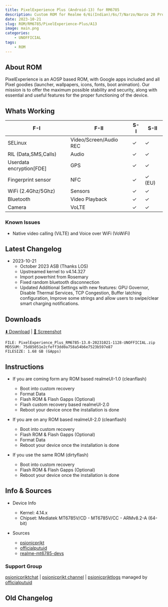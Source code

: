 ```yaml
---
title: PixelExperience Plus (Android-13) for RM6785
description: Custom ROM for Realme 6/6i(Indian)/6s/7/Narzo/Narzo 20 Pro/Narzo 30 4G (RM6785)
date: 2023-10-21
slug: ROM/RM6785/PixelExperience-Plus/A13
image: main.png
categories:
    - UNOFFICIAL
tags:
    - ROM
---
```


## About ROM
PixelExperience is an AOSP based ROM, with Google apps included and all Pixel goodies (launcher, wallpapers, icons, fonts, boot animation). Our mission is to offer the maximum possible stability and security, along with essential and useful features for the proper functioning of the device.

## Whats Working
F-I | F-II | S-I | S-II
---------|---------|---------|---------
SELinux | Video/Screen/Audio REC | ✓ | ✓
RIL (Data,SMS,Calls) | Audio | ✓ | ✓
Userdata encryption[FDE] | GPS | ✓ | ✓
Fingerprint sensor | NFC | ✓ | ✓ (EU)
WiFi (2.4Ghz/5Ghz) | Sensors | ✓ | ✓
Bluetooth | Video Playback | ✓ | ✓
Camera | VoLTE | ✓ | ✓

### Known Issues
* Native video calling (ViLTE) and Voice over WiFi (VoWiFi)

## Latest Changelog
* 2023-10-21
  * October 2023 ASB (Thanks LOS)
  * Upstreamed kernel to v4.14.327
  * Import powerhint from Rosemary
  * Fixed random bluetooth disconnection
  * Updated Additional Settings with new features: GPU Governor, Disable Thermal Services, TCP Congestion, Buffer latching configuration, Improve some strings and allow users to swipe/clear smart charging notifications.

## Downloads
[⬇️ Download](https://sourceforge.net/projects/psionicprjkt/files/RM6785/PEPlus-A13/PixelExperience_Plus_RM6785-13.0-20231021-1128-UNOFFICIAL.zip/download) | [🌆 Screenshot](https://photos.app.goo.gl/NZWve7KZFMb93thq7)

```
FILE: PixelExperience_Plus_RM6785-13.0-20231021-1128-UNOFFICIAL.zip
MD5SUM: 75d85051e2cfeff3dd0a758a54b6e7523b597e87
FILESIZE: 1.68 GB (GApps)
```

## Instructions
* If you are coming form any ROM based realmeUI-1.0 (cleanflash)
  * Boot into custom recovery
  * Format Data
  * Flash ROM &  Flash Gapps (Optional)
  * Flash custom recovery based realmeUI-2.0
  * Reboot your device once the installation is done

* If you are on any ROM based realmeUI-2.0 (cleanflash)
  * Boot into custom recovery
  * Flash ROM &  Flash Gapps (Optional)
  * Format Data
  * Reboot your device once the installation is done

* If you use the same ROM (dirtyflash)
  * Boot into custom recovery
  * Flash ROM &  Flash Gapps (Optional)
  * Reboot your device once the installation is done

## Info & Sources
* Device Info
  * Kernel: 4.14.x
  * Chipset: Mediatek MT6785V/CD - MT6785V/CC - ARMv8.2-A (64-bit)

* Sources
  * [psionicprjkt](https://github.com/psionicprjkt)
  * [officialputuid](https://github.com/officialputuid)
  * [realme-mt6785-devs](https://github.com/realme-mt6785-devs)

### Support Group
[psionicprjktchat](https://t.me/psionicprjktchat) | [psionicprjkt channel](https://t.me/psionicprjkt) | [psionicprjktlogs](https://t.me/psionicprjktlogs) managed by [officialputuid](https://t.me/officialputuid)

## Old Changelog
